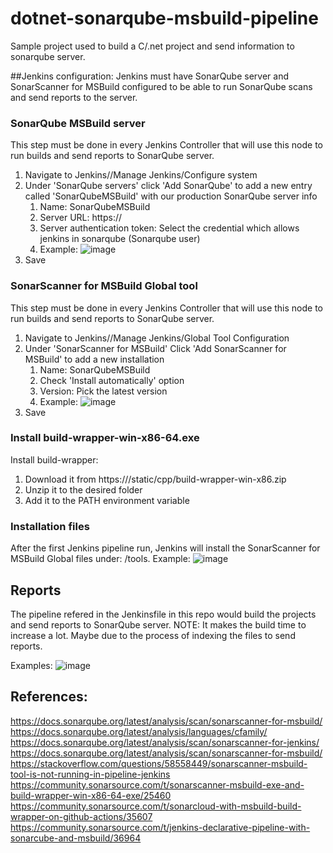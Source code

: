 # dotnet-sonarqube-msbuild-pipeline
Sample project used to build a C/.net project and send information to sonarqube server.


##Jenkins configuration:
Jenkins must have SonarQube server and SonarScanner for MSBuild configured to be able to run SonarQube scans and send reports to the server.


### SonarQube MSBuild server
This step must be done in every Jenkins Controller that will use this node to run builds and send reports to SonarQube server.

1. Navigate to Jenkins/<Controller>/Manage Jenkins/Configure system
2. Under 'SonarQube servers' click 'Add SonarQube' to add a new entry called 'SonarQubeMSBuild' with our production SonarQube server info
    1. Name: SonarQubeMSBuild
    2. Server URL: https://<Sonar server URL>
    3. Server authentication token: Select the credential which allows jenkins in sonarqube (Sonarqube user)
    4. Example: ![image](https://user-images.githubusercontent.com/1898233/184916494-cfd9611e-ffcd-4fcb-a4c8-d2c1935597d8.png)
3. Save


### SonarScanner for MSBuild Global tool
This step must be done in every Jenkins Controller that will use this node to run builds and send reports to SonarQube server.

1. Navigate to Jenkins/<Controller>/Manage Jenkins/Global Tool Configuration
2. Under 'SonarScanner for MSBuild' Click 'Add SonarScanner for MSBuild' to add a new installation
    1. Name: SonarQubeMSBuild
    2. Check 'Install automatically' option
    3. Version: Pick the latest version
    4. Example: ![image](https://user-images.githubusercontent.com/1898233/184916655-6c9206c9-6b68-4fd7-a59e-81a12b728582.png)
3. Save


### Install build-wrapper-win-x86-64.exe
Install build-wrapper:
1. Download it from https://<SonarQube Server URL>/static/cpp/build-wrapper-win-x86.zip
2. Unzip it to the desired folder
3. Add it to the PATH environment variable


### Installation files
After the first Jenkins pipeline run, Jenkins will install the SonarScanner for MSBuild Global files under: <Jenkins installation>/tools.
Example: ![image](https://user-images.githubusercontent.com/1898233/184917273-b0363b07-de6f-4603-af2e-2c3fa068ac94.png)


## Reports
The pipeline refered in the Jenkinsfile in this repo would build the projects and send reports to SonarQube server.
NOTE: It makes the build time to increase a lot. Maybe due to the process of indexing the files to send reports.

Examples:
![image](https://user-images.githubusercontent.com/1898233/184920538-779fd2c6-80b3-47e5-942d-33bc312b3b5d.png)


## References:
https://docs.sonarqube.org/latest/analysis/scan/sonarscanner-for-msbuild/
https://docs.sonarqube.org/latest/analysis/languages/cfamily/
https://docs.sonarqube.org/latest/analysis/scan/sonarscanner-for-jenkins/
https://docs.sonarqube.org/latest/analysis/scan/sonarscanner-for-msbuild/ 
https://stackoverflow.com/questions/58558449/sonarscanner-msbuild-tool-is-not-running-in-pipeline-jenkins
https://community.sonarsource.com/t/sonarscanner-msbuild-exe-and-build-wrapper-win-x86-64-exe/25460
https://community.sonarsource.com/t/sonarcloud-with-msbuild-build-wrapper-on-github-actions/35607
https://community.sonarsource.com/t/jenkins-declarative-pipeline-with-sonarcube-and-msbuild/36964
